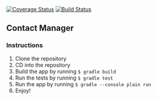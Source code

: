 [![Coverage Status](https://coveralls.io/repos/github/pelensky/contactManager/badge.svg?branch=master)](https://coveralls.io/github/pelensky/contactManager?branch=master)
[![Build Status](https://travis-ci.org/pelensky/contactManager.svg?branch=master)](https://travis-ci.org/pelensky/contactManager)

## Contact Manager

### Instructions
1. Clone the repository
2. CD into the repository
3. Build the app by running `$ gradle build`
4. Run the tests by running `$ gradle test`
4. Run the app by running `$ gradle --console plain run`
5. Enjoy!